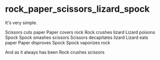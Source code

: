 rock_paper_scissors_lizard_spock
================================

It's very simple.  

Scissors cuts paper 
Paper covers rock 
Rock crushes lizard 
Lizard poisons Spock 
Spock smashes scissors 
Scissors decapitates lizard 
Lizard eats paper 
Paper disproves Spock 
Spock vaporizes rock  

And as it always has been  Rock crushes scissors
